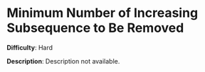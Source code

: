 # Minimum Number of Increasing Subsequence to Be Removed

**Difficulty**: Hard

**Description**: Description not available.
